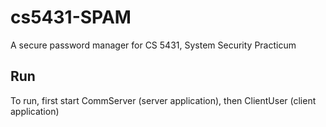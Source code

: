 # cs5431-SPAM
A secure password manager for CS 5431, System Security Practicum


## Run
To run, first start CommServer (server application), then ClientUser (client application)